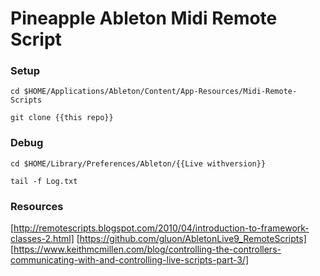 # Pineapple Ableton Midi Remote Script
### Setup
```
cd $HOME/Applications/Ableton/Content/App-Resources/Midi-Remote-Scripts
```
```
git clone {{this repo}}
```

### Debug
```
cd $HOME/Library/Preferences/Ableton/{{Live withversion}}
```
```
tail -f Log.txt
```

### Resources
[http://remotescripts.blogspot.com/2010/04/introduction-to-framework-classes-2.html]
[https://github.com/gluon/AbletonLive9_RemoteScripts]
[https://www.keithmcmillen.com/blog/controlling-the-controllers-communicating-with-and-controlling-live-scripts-part-3/]
